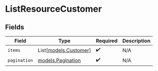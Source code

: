 # ListResourceCustomer


## Fields

| Field                                          | Type                                           | Required                                       | Description                                    |
| ---------------------------------------------- | ---------------------------------------------- | ---------------------------------------------- | ---------------------------------------------- |
| `items`                                        | List[[models.Customer](../models/customer.md)] | :heavy_check_mark:                             | N/A                                            |
| `pagination`                                   | [models.Pagination](../models/pagination.md)   | :heavy_check_mark:                             | N/A                                            |